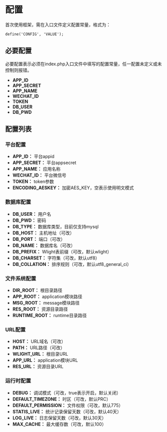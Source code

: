 # **配置** #

首次使用框架，需在入口文件定义配置常量，格式为：

    define('CONFIG', 'VALUE');

## **必要配置** ##

必要配置表示必须在index.php入口文件中填写的配置常量，任一配置未定义或未控制则报错。

- **APP_ID**
- **APP_SECRET**
- **APP_NAME**
- **WECHAT_ID**
- **TOKEN**
- **DB_USER**
- **DB_PWD**

## **配置列表** ##

### **平台配置** ###

- **APP\_ID：** 平台appid
- **APP\_SECRET：** 平台appsecret
- **APP\_NAME：** 应用名称
- **WECHAT\_ID：** 平台微信号
- **TOKEN：** token参数
- **ENCODING\_AESKEY：** 加密AES\_KEY，空表示使用明文模式

### **数据库配置** ###

- **DB\_USER：** 用户名
- **DB\_PWD：** 密码
- **DB\_TYPE：** 数据库类型，目前仅支持mysql
- **DB\_HOST：** 主机地址（可改）
- **DB\_PORT：** 端口（可改）
- **DB\_NAME：** 数据库名（可改）
- **DB\_PREFIX：** Wlight表前缀（可改，默认wlight）
- **DB\_CHARSET：** 字符集（可改，默认utf8）
- **DB\_COLLATION：** 排序规则（可改，默认utf8\_general\_ci）

### **文件系统配置** ###

- **DIR\_ROOT：** 根目录路径
- **APP\_ROOT：** application模块路径
- **MSG\_ROOT：** message模块路径
- **RES\_ROOT：** 资源目录路径
- **RUNTIME\_ROOT：** runtime目录路径

### **URL配置** ###

- **HOST：** URL域名（可改）
- **PATH：** URL路径（可改）
- **WLIGHT\_URL：** 根目录URL
- **APP\_URL：** application模块URL
- **RES\_URL：** 资源目录URL

### **运行时配置** ###
- **DEBUG：** 调试模式（可改，true表示开启，默认关闭）
- **DEFAULT\_TIMEZONE：** 时区（可改，默认PRC）
- **DEFAULT\_PERMISSION：** 文件权限（可改，默认775）
- **STATIS\_LIVE：** 统计记录保留天数（可改，默认40天）
- **LOG\_LIVE：** 日志保留天数（可改，默认30天）
- **MAX\_CACHE：** 最大缓存数（可改，默认100）